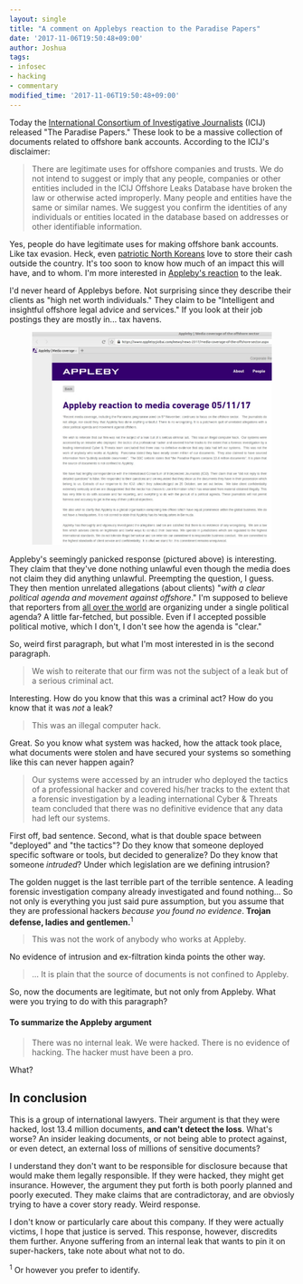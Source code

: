 ```yaml
---
layout: single
title: "A comment on Applebys reaction to the Paradise Papers"
date: '2017-11-06T19:50:48+09:00'
author: Joshua
tags:
- infosec
- hacking
- commentary
modified_time: '2017-11-06T19:50:48+09:00'
---
```


Today the [International Consortium of Investigative Journalists](https://www.icij.org/) (ICIJ) released "The Paradise Papers."  These look to be a massive collection of documents related to offshore bank accounts. According to the ICIJ's disclaimer:

> There are legitimate uses for offshore companies and trusts. We do not intend to suggest or imply that any people, companies or other entities included in the ICIJ Offshore Leaks Database have broken the law or otherwise acted improperly. Many people and entities have the same or similar names. We suggest you confirm the identities of any individuals or entities located in the database based on addresses or other identifiable information.

Yes, people do have legitimate uses for making offshore bank accounts. Like tax evasion. Heck, even [patriotic North Koreans](https://news.kcij.org/31) love to store their cash outside the country. It's too soon to know how much of an impact this will have, and to whom. I'm more interested in [Appleby's reaction](https://www.applebyglobal.com/news/news-2017/media-coverage-of-the-offshore-sector.aspx) to the leak.

I'd never heard of Applebys before. Not surprising since they describe their clients as "high net worth individuals." They claim to be "Intelligent and insightful offshore legal advice and services." If you look at their job postings they are mostly in... tax havens.

<figure class="full">
  <img src="/assets/images/posts/appleby.jpg">
</figure>

Appleby's seemingly panicked response (pictured above) is interesting. They claim that they've done nothing unlawful even though the media does not claim they did anything unlawful. Preempting the question, I guess. They then mention unrelated allegations (about clients) "*with a clear political agenda and movement against offshore*." I'm supposed to believe that reporters from [all over the world](https://www.icij.org/paradise-papers-media-partners/) are organizing under a single political agenda? A little far-fetched, but possible. Even if I accepted possible political motive, which I don't, I don't see how the agenda is "clear."

So, weird first paragraph, but what I'm most interested in is the second paragraph.

> We wish to reiterate that our firm was not the subject of a leak but of a serious criminal act.

Interesting. How do you know that this was a criminal act? How do you know that it was *not* a leak?

> This was an illegal computer hack.

Great. So you know what system was hacked, how the attack took place, what documents were stolen and have secured your systems so something like this can never happen again?

> Our systems were accessed by an intruder who deployed  the tactics of a professional hacker and covered his/her tracks to the extent that a forensic investigation by a leading international Cyber & Threats team concluded that there was no definitive evidence that any data had left our systems.

 First off, bad sentence. Second, what is that double space between "deployed" and "the tactics"? Do they know that someone deployed specific software or tools, but decided to generalize? Do they know that someone *intruded*? Under which legislation are we defining intrusion?

 The golden nugget is the last terrible part of the terrible sentence. A leading forensic investigation company already investigated and found nothing... So not only is everything you just said pure assumption, but you assume that they are professional hackers *because you found no evidence*. **Trojan defense, ladies and gentlemen.**<sup>1</sup>

 > This was not the work of anybody who works at Appleby.

 No evidence of intrusion and ex-filtration kinda points the other way.

 > ... It is plain that the source of documents is not confined to Appleby.

 So, now the documents are legitimate, but not only from Appleby. What were you trying to do with this paragraph?

#### To summarize the Appleby argument
 > There was no internal leak.
 > We were hacked.
 > There is no evidence of hacking.
 > The hacker must have been a pro.

What?

## In conclusion

This is a group of international lawyers. Their argument is that they were hacked, lost 13.4 million documents, **and can't detect the loss**. What's worse? An insider leaking documents, or not being able to protect against, or even detect, an external loss of millions of sensitive documents?

I understand they don't want to be responsible for disclosure because that would make them legally responsible. If they were hacked, they might get insurance. However, the argument they put forth is both poorly planned and poorly executed. They make claims that are contradictoray, and are obviosly trying to have a cover story ready. Weird response.

I don't know or particularly care about this company. If they were actually victims, I hope that justice is served. This response, however, discredits them further. Anyone suffering from an internal leak that wants to pin it on super-hackers, take note about what not to do.


<sup>1</sup> Or however you prefer to identify.
